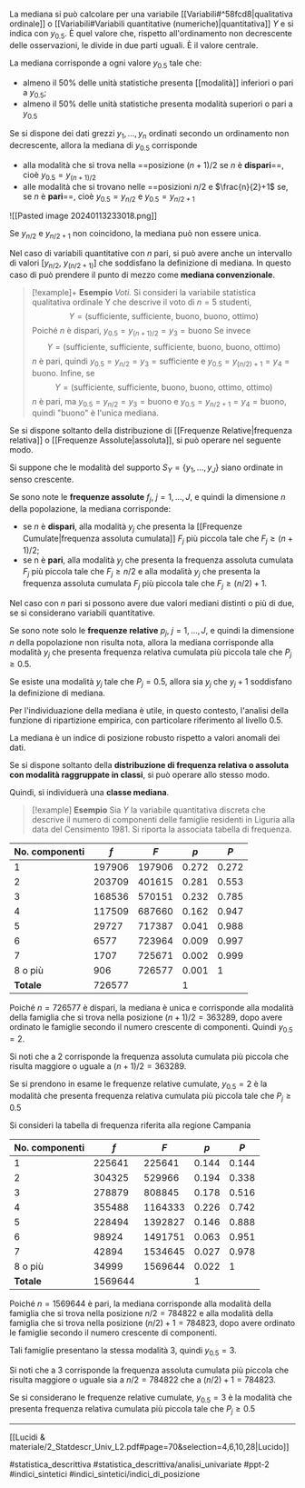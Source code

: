 La mediana si può calcolare per una variabile [[Variabili#^58fcd8|qualitativa ordinale]] o [[Variabili#Variabili quantitative (numeriche)|quantitativa]] $Y$ e si indica con $y_{0.5}$. È quel valore che, rispetto all'ordinamento non decrescente delle osservazioni, le divide in due parti uguali. È il valore centrale.

La mediana corrisponde a ogni valore $y_{0.5}$ tale che:
* almeno il 50% delle unità statistiche presenta [[modalità]] inferiori o pari a $y_{0.5}$;
* almeno il 50% delle unità statistiche presenta modalità superiori o pari a $y_{0.5}$

Se si dispone dei dati grezzi $y_1, ..., y_n$ ordinati secondo un ordinamento non decrescente, allora la mediana di $y_{0.5}$ corrisponde
* alla modalità che si trova nella ==posizione $(n+1)/2$ se $n$ è **dispari**==, cioè $y_{0.5} = y_{(n+1)/2}$
* alle modalità che si trovano nelle ==posizioni $n/2$ e $\frac{n}{2}+1$ se, se $n$ è **pari**==, cioè $y_{0.5} = y_{n/2}$ e $y_{0.5} = y_{n/2+1}$

![[Pasted image 20240113233018.png]]

Se $y_{n/2}$ e $y_{n/2+1}$ non coincidono, la mediana può non essere unica.

Nel caso di variabili quantitative con $n$ pari, si può avere anche un intervallo di valori $[y_{n/2},\ y_{(n/2+1)}]$ che soddisfano la definizione di mediana. In questo caso di può prendere il punto di mezzo come **mediana convenzionale**.

>[!example]+ **Esempio**
>*Voti.* Si consideri la variabile statistica qualitativa ordinale Y che descrive il voto di $n = 5$ studenti, $$Y = (\text{sufficiente, sufficiente, buono, buono, ottimo})$$ Poiché $n$ è dispari, $y_{0.5} = y_{(n+1)/2} = y_3 = \text{buono}$
>Se invece $$Y = (\text{sufficiente, sufficiente, sufficiente, buono, buono, ottimo})$$ $n$ è pari, quindi $y_{0.5} = y_{n/2} = y_3 = \text{sufficiente}$ e $y_{0.5} = y_{(n/2)+1} = y_4 = \text{buono}$.
>Infine, se $$Y = (\text{sufficiente, sufficiente, buono, buono, ottimo, ottimo})$$ $n$ è pari, ma $y_{0.5} = y_{n/2} = y_3 = \text{buono}$ e $y_0.5 = y_{n/2+1} = y_4 = \text{buono}$, quindi "buono" è l'unica mediana. 
 
Se si dispone soltanto della distribuzione di [[Frequenze Relative|frequenza relativa]] o [[Frequenze Assolute|assoluta]], si può operare nel seguente modo.

Si suppone che le modalità del supporto $S_Y = \{y_1, . . . , y_J\}$ siano ordinate in senso crescente.

Se sono note le **frequenze assolute** $f_j,\ j = 1, . . . , J$, e quindi la dimensione $n$ della popolazione, la mediana corrisponde:
* se $n$ è **dispari**, alla modalità $y_j$ che presenta la [[Frequenze Cumulate|frequenza assoluta cumulata]] $F_j$ più piccola tale che $F_j \ge (n + 1)/2$;
* se n è **pari**, alla modalità $y_j$ che presenta la frequenza assoluta cumulata $F_j$ più piccola tale che $F_j ≥ n/2$ e alla modalità $y_j$ che presenta la frequenza assoluta cumulata $F_j$ più piccola tale che $F_j \ge (n/2) + 1$.

Nel caso con $n$ pari si possono avere due valori mediani distinti o più di due, se si considerano variabili quantitative.

Se sono note solo le **frequenze relative** $p_j,\ j = 1, . . . , J$, e quindi la dimensione $n$ della popolazione non risulta nota, allora la mediana corrisponde alla modalità $y_j$ che presenta frequenza relativa cumulata più piccola tale che $P_j \ge 0.5$.

Se esiste una modalità $y_j$ tale che $P_j = 0.5$, allora sia $y_j$ che $y_j+1$ soddisfano la definizione di mediana.

Per l'individuazione della mediana è utile, in questo contesto, l'analisi della funzione di ripartizione empirica, con particolare riferimento al livello 0.5.

La mediana è un indice di posizione robusto rispetto a valori anomali dei dati.

Se si dispone soltanto della **distribuzione di frequenza relativa o assoluta con modalità raggruppate in classi**, si può operare allo stesso modo. 

Quindi, si individuerà una **classe mediana**.

>[!example] **Esempio**
Sia $Y$ la variabile quantitativa discreta che descrive il numero di componenti delle famiglie residenti in Liguria alla data del Censimento 1981. Si riporta la associata tabella di frequenza.
>
| No. componenti | $f$ | $F$ | $p$ | $P$ |
| ---- | ---- | ---- | ---- | ---- |
| 1 | 197906 | 197906 | 0.272 | 0.272 |
| 2 | 203709 | 401615 | 0.281 | 0.553 |
| 3 | 168536 | 570151 | 0.232 | 0.785 |
| 4 | 117509 | 687660 | 0.162 | 0.947 |
| 5 | 29727 | 717387 | 0.041 | 0.988 |
| 6 | 6577 | 723964 | 0.009 | 0.997 |
| 7 | 1707 | 725671 | 0.002 | 0.999 |
| 8 o più | 906 | 726577 | 0.001 | 1 |
| **Totale** | 726577 |  | 1 |  |
Poiché $n = 726577$ è dispari, la mediana è unica e corrisponde alla modalità della famiglia che si trova nella posizione $(n + 1)/2 = 363289$, dopo avere ordinato le famiglie secondo il numero crescente di componenti. Quindi $y_{0.5} = 2$.
>
Si noti che a 2 corrisponde la frequenza assoluta cumulata più piccola che risulta maggiore o uguale a $(n+1)/2=363289$.
>
Se si prendono in esame le frequenze relative cumulate, $y_{0.5} = 2$ è la modalità che presenta frequenza relativa cumulata più piccola tale che $P_j \ge 0.5$
>
Si consideri la tabella di frequenza riferita alla regione Campania
>
| No. componenti | $f$ | $F$ | $p$ | $P$ |
| ---- | ---- | ---- | ---- | ---- |
| 1 | 225641 | 225641 | 0.144 | 0.144 |
| 2 | 304325 | 529966 | 0.194 | 0.338 |
| 3 | 278879 | 808845 | 0.178 | 0.516 |
| 4 | 355488 | 1164333 | 0.226 | 0.742 |
| 5 | 228494 | 1392827 | 0.146 | 0.888 |
| 6 | 98924 | 1491751 | 0.063 | 0.951 |
| 7 | 42894 | 1534645 | 0.027 | 0.978 |
| 8 o più | 34999 | 1569644 | 0.022 | 1 |
| **Totale** | 1569644 |  | 1 |  |
Poiché $n=1569644$ è pari, la mediana corrisponde alla modalità della famiglia che si trova nella posizione $n/2 = 784822$ e alla modalità della famiglia che si trova nella posizione $(n/2)+1 = 784823$, dopo avere ordinato le famiglie secondo il numero crescente di componenti.
>
Tali famiglie presentano la stessa modalità 3, quindi $y_{0.5} = 3$.
>
Si noti che a 3 corrisponde la frequenza assoluta cumulata più piccola che risulta maggiore o uguale sia a $n/2 = 784822$ che a $(n/2)+1 = 784823$.
>
Se si considerano le frequenze relative cumulate, $y_{0.5}=3$ è la modalità che presenta frequenza relativa cumulata più piccola tale che $P_j \ge 0.5$

***
[[Lucidi & materiale/2_Statdescr_Univ_L2.pdf#page=70&selection=4,6,10,28|Lucido]]

#statistica_descrittiva 
#statistica_descrittiva/analisi_univariate
#ppt-2 
#indici_sintetici 
#indici_sintetici/indici_di_posizione